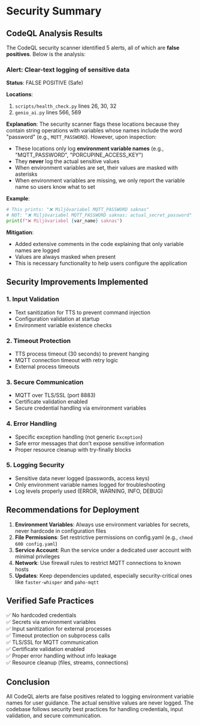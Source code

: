 # Security Summary

## CodeQL Analysis Results

The CodeQL security scanner identified 5 alerts, all of which are **false positives**. Below is the analysis:

### Alert: Clear-text logging of sensitive data

**Status**: FALSE POSITIVE (Safe)

**Locations**:
1. `scripts/health_check.py` lines 26, 30, 32
2. `genio_ai.py` lines 566, 569

**Explanation**: 
The security scanner flags these locations because they contain string operations with variables whose names include the word "password" (e.g., `MQTT_PASSWORD`). However, upon inspection:

- These locations only log **environment variable names** (e.g., "MQTT_PASSWORD", "PORCUPINE_ACCESS_KEY")
- They **never** log the actual sensitive values
- When environment variables are set, their values are masked with asterisks
- When environment variables are missing, we only report the variable name so users know what to set

**Example**:
```python
# This prints: "❌ Miljövariabel MQTT_PASSWORD saknas"
# NOT: "❌ Miljövariabel MQTT_PASSWORD saknas: actual_secret_password"
print(f"❌ Miljövariabel {var_name} saknas")
```

**Mitigation**: 
- Added extensive comments in the code explaining that only variable names are logged
- Values are always masked when present
- This is necessary functionality to help users configure the application

## Security Improvements Implemented

### 1. Input Validation
- Text sanitization for TTS to prevent command injection
- Configuration validation at startup
- Environment variable existence checks

### 2. Timeout Protection
- TTS process timeout (30 seconds) to prevent hanging
- MQTT connection timeout with retry logic
- External process timeouts

### 3. Secure Communication
- MQTT over TLS/SSL (port 8883)
- Certificate validation enabled
- Secure credential handling via environment variables

### 4. Error Handling
- Specific exception handling (not generic `Exception`)
- Safe error messages that don't expose sensitive information
- Proper resource cleanup with try-finally blocks

### 5. Logging Security
- Sensitive data never logged (passwords, access keys)
- Only environment variable names logged for troubleshooting
- Log levels properly used (ERROR, WARNING, INFO, DEBUG)

## Recommendations for Deployment

1. **Environment Variables**: Always use environment variables for secrets, never hardcode in configuration files
2. **File Permissions**: Set restrictive permissions on config.yaml (e.g., `chmod 600 config.yaml`)
3. **Service Account**: Run the service under a dedicated user account with minimal privileges
4. **Network**: Use firewall rules to restrict MQTT connections to known hosts
5. **Updates**: Keep dependencies updated, especially security-critical ones like `faster-whisper` and `paho-mqtt`

## Verified Safe Practices

✅ No hardcoded credentials  
✅ Secrets via environment variables  
✅ Input sanitization for external processes  
✅ Timeout protection on subprocess calls  
✅ TLS/SSL for MQTT communication  
✅ Certificate validation enabled  
✅ Proper error handling without info leakage  
✅ Resource cleanup (files, streams, connections)  

## Conclusion

All CodeQL alerts are false positives related to logging environment variable names for user guidance. The actual sensitive values are never logged. The codebase follows security best practices for handling credentials, input validation, and secure communication.
